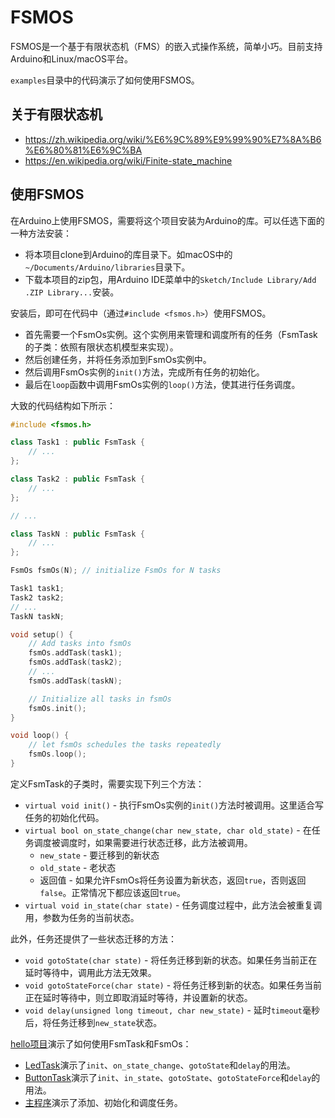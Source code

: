 # FSMOS

FSMOS是一个基于有限状态机（FMS）的嵌入式操作系统，简单小巧。目前支持Arduino和Linux/macOS平台。

`examples`目录中的代码演示了如何使用FSMOS。

## 关于有限状态机

* https://zh.wikipedia.org/wiki/%E6%9C%89%E9%99%90%E7%8A%B6%E6%80%81%E6%9C%BA
* https://en.wikipedia.org/wiki/Finite-state_machine

## 使用FSMOS

在Arduino上使用FSMOS，需要将这个项目安装为Arduino的库。可以任选下面的一种方法安装：

* 将本项目clone到Arduino的库目录下。如macOS中的`~/Documents/Arduino/libraries`目录下。
* 下载本项目的zip包，用Arduino IDE菜单中的`Sketch/Include Library/Add .ZIP Library...`安装。

安装后，即可在代码中（通过`#include <fsmos.h>`）使用FSMOS。

* 首先需要一个FsmOs实例。这个实例用来管理和调度所有的任务（FsmTask的子类：依照有限状态机模型来实现）。
* 然后创建任务，并将任务添加到FsmOs实例中。
* 然后调用FsmOs实例的`init()`方法，完成所有任务的初始化。
* 最后在`loop`函数中调用FsmOs实例的`loop()`方法，使其进行任务调度。

大致的代码结构如下所示：

```c++
#include <fsmos.h>

class Task1 : public FsmTask {
    // ...
};

class Task2 : public FsmTask {
    // ...
};

// ...

class TaskN : public FsmTask {
    // ...
};

FsmOs fsmOs(N); // initialize FsmOs for N tasks

Task1 task1;
Task2 task2;
// ...
TaskN taskN;

void setup() {
    // Add tasks into fsmOs
    fsmOs.addTask(task1);
    fsmOs.addTask(task2);
    // ...
    fsmOs.addTask(taskN);

    // Initialize all tasks in fsmOs
    fsmOs.init();
}

void loop() {
    // let fsmOs schedules the tasks repeatedly
    fsmOs.loop();
}
```

定义FsmTask的子类时，需要实现下列三个方法：

* `virtual void init()` - 执行FsmOs实例的`init()`方法时被调用。这里适合写任务的初始化代码。
* `virtual bool on_state_change(char new_state, char old_state)` - 在任务调度被调度时，如果需要进行状态迁移，此方法被调用。
  * `new_state` - 要迁移到的新状态
  * `old_state` - 老状态
  * 返回值 - 如果允许FsmOs将任务设置为新状态，返回`true`，否则返回`false`。正常情况下都应该返回`true`。
* `virtual void in_state(char state)` - 任务调度过程中，此方法会被重复调用，参数为任务的当前状态。

此外，任务还提供了一些状态迁移的方法：

* `void gotoState(char state)` - 将任务迁移到新的状态。如果任务当前正在延时等待中，调用此方法无效果。
* `void gotoStateForce(char state)` - 将任务迁移到新的状态。如果任务当前正在延时等待中，则立即取消延时等待，并设置新的状态。
* `void delay(unsigned long timeout, char new_state)` - 延时`timeout`毫秒后，将任务迁移到`new_state`状态。

[hello项目](https://github.com/qiwenmin/fsmos/tree/master/examples/hello)演示了如何使用FsmTask和FsmOs：

* [LedTask](https://github.com/qiwenmin/fsmos/blob/master/examples/hello/led.h)演示了`init`、`on_state_change`、`gotoState`和`delay`的用法。
* [ButtonTask](https://github.com/qiwenmin/fsmos/blob/master/examples/hello/button.h)演示了`init`、`in_state`、`gotoState`、`gotoStateForce`和`delay`的用法。
* [主程序](https://github.com/qiwenmin/fsmos/blob/master/examples/hello/hello.ino)演示了添加、初始化和调度任务。
